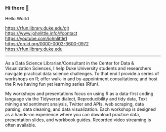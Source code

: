 ### Hi there 👋

Hello World

<https://rfun.library.duke.edu/git>  
<https://www.johnlittle.info/#contact>  
<https://youtube.com/johnlittle1>  
<https://orcid.org/0000-0002-3600-0972>  
<https://rfun.library.duke.edu>

------------------------------------------------------------------------

As a Data Science Librarian/Consultant in the Center for Data &
Visualization Sciences, I help Duke University students and researchers
navigate practical data science challenges. To that end I provide a
series of workshops on R; offer walk-in and by-appointment
consultations; and host the R we having fun yet learning series (Rfun).

My workshops and presentations focus on using R as a data-first coding
language via the Tidyverse dialect, Reproducibility and tidy data, Text
mining and sentiment analysis, Twitter and APIs, web scraping, data
parsing, data cleaning, and data visualization. Each workshop is
designed as a hands-on experience where you can download practice data,
presentation slides, and workbook guides. Recorded video streaming is
often available.
